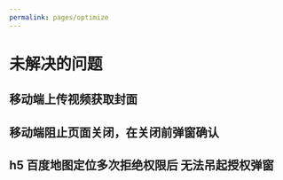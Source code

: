 ```yaml
---
permalink: pages/optimize
---
```


# 未解决的问题

## 移动端上传视频获取封面

## 移动端阻止页面关闭，在关闭前弹窗确认

## h5 百度地图定位多次拒绝权限后 无法吊起授权弹窗
